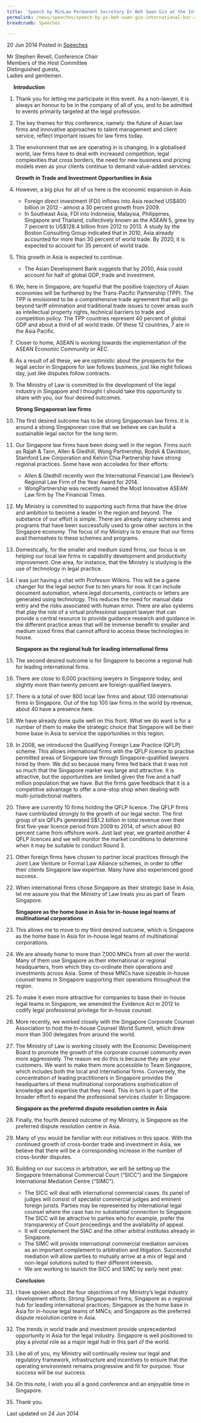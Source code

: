 ```yaml
---
title: 'Speech by MinLaw Permanent Secretary Dr Beh Swan Gin at the International Bar Association Law Firm Management - First Asia Conference'
permalink: /news/speeches/speech-by-ps-beh-swan-gin-international-bar-association-law-firm/
breadcrumb: Speeches

---
```



20 Jun 2014 Posted in [Speeches](/news/speeches)

Mr Stephen Revell, Conference Chair  
Members of the Host Committee  
Distinguished guests,  
Ladies and gentlemen.  

<p style="margin-left: 18px; font-weight:bold">Introduction</p>

 1. Thank you for letting me participate in this event. As a non-lawyer, it is always an honour to be in the company of all of you, and to be admitted to events primarily targeted at the legal profession.


 2. The key themes for this conference, namely: the future of Asian law firms and innovative approaches to talent management and client service, reflect important issues for law firms today.


 3. The environment that we are operating in is changing. In a globalised world, law firms have to deal with increased competition, legal complexities that cross borders, the need for new business and pricing models even as your clients continue to demand value-added services.
    
    **Growth in Trade and Investment Opportunities in Asia**


 4. However, a big plus for all of us here is the economic expansion in Asia.
    <ul>
    <li>Foreign direct investment (FDI) inflows into Asia reached US$400 billion in 2012 - almost a 30 percent growth from 2009.</li>
    <li>In Southeast Asia, FDI into Indonesia, Malaysia, Philippines, Singapore and Thailand, collectively known as the ASEAN 5, grew by     7 percent to US$128.4 billion from 2012 to 2013. A study by the Boston Consulting Group indicated that in 2010, Asia already           accounted for more than 30 percent of world trade. By 2020, it is expected to account for 35 percent of world trade.</li>
    </ul>



 5. This growth in Asia is expected to continue.
    <ul>
    <li> The Asian Development Bank suggests that by 2050, Asia could account for half of global GDP, trade and investment.</li>
    </ul>



 6. We, here in Singapore, are hopeful that the positive trajectory of Asian economies will be furthered by the Trans-Pacific Partnership (TPP). The TPP is envisioned to be a comprehensive trade agreement that will go beyond tariff elimination and traditional trade issues to cover areas such as intellectual property rights, technical barriers to trade and competition policy. The TPP countries represent 40 percent of global GDP and about a third of all world trade. Of these 12 countries, 7 are in the Asia Pacific.

 

 7. Closer to home, ASEAN is working towards the implementation of the ASEAN Economic Community or AEC.

 

 8. As a result of all these,  we are optimistic about the prospects for the legal sector in Singapore for law follows business, just like night follows day, just like disputes follow contracts.

 

 9. The Ministry of Law is committed to the development of the legal industry in Singapore and I thought I should take this opportunity to share with you, our four desired outcomes.
    
    **Strong Singaporean law firms**


10. The first desired outcome has to be strong Singaporean law firms. It is around a strong Singaporean core that we believe we can build a sustainable legal sector for the long term.


11. Our Singapore law firms have been doing well in the region. Firms such as Rajah & Tann, Allen & Gledhill, Wong Partnership, Rodyk & Davidson, Stamford Law Corporation and Kelvin Chia Partnership have strong regional practices. Some have won accolades for their efforts:
    <ul>
    <li>Allen & Gledhill recently won the International Financial Law Review’s Regional Law Firm of the Year Award for 2014.</li>
    <li>WongPartnership was recently named the Most Innovative ASEAN Law firm by The Financial Times.</li>
    </ul>

 

12. My Ministry is committed to supporting such firms that have the drive and ambition to become a leader in the region and beyond. The substance of our effort is simple. There are already many schemes and programs that have been successfully used to grow other sectors in the Singapore economy. The focus of my Ministry is to ensure that our firms avail themselves to these schemes and programs.

 

13. Domestically, for the smaller and medium sized firms, our focus is on helping our local law firms in capability development and productivity improvement. One area, for instance, that the Ministry is studying is the use of technology in legal practice.

 

14. I was just having a chat with Professor Wilkins. This will be a game changer for the legal sector five to ten years for now. It can include document automation, where legal documents, contracts or letters are generated using technology. This reduces the need for manual data entry and the risks associated with human error. There are also systems that play the role of a virtual professional support lawyer that can provide a central resource to provide guidance research and guidance in the different practice areas that will be immense benefit to smaller and medium sized firms that cannot afford to access these technologies in house.
    
    **Singapore as the regional hub for leading international firms**


15. The second desired outcome is for Singapore to become a regional hub for leading international firms.

 

16. There are close to 6,000 practising lawyers in Singapore today, and slightly more than twenty percent are foreign-qualified lawyers.

 

17. There is a total of over 800 local law firms and about 130 international firms in Singapore. Out of the top 100 law firms in the world by revenue, about 40 have a presence here.

 

18. We have already done quite well on this front. What we do want is for a number of them to make the strategic choice that Singapore will be their home base in Asia to service the opportunities in this region.

 

19. In 2008, we introduced the Qualifying Foreign Law Practice (QFLP) scheme. This allows international firms with the QFLP licence to practise permitted areas of Singapore Iaw through Singapore-qualified lawyers hired by them.  We did so because many firms fed back that it was not so much that the Singapore market was large and attractive. It is attractive, but the opportunities are limited given the five and a half million population that we have. But the firms gave feedback that it is a competitive advantage to offer a one-stop shop when dealing with multi-jurisdictional matters.

 

20. There are currently 10 firms holding the QFLP licence. The QFLP firms have contributed strongly to the growth of our legal sector.  The first group of six QFLPs generated S$1.2 billion in total revenue over their first five-year licence period from 2009 to 2014, of which about 80 percent came from offshore work.  Just last year, we granted another 4 QFLP licences and we will monitor the market conditions to determine when it may be suitable to conduct Round 3. 


21. Other foreign firms have chosen to partner local practices through the Joint Law Venture or Formal Law Alliance schemes, in order to offer their clients Singapore law expertise.  Many have also experienced good success.

 

22. When international firms chose Singapore as their strategic base in Asia, let me assure you that the Ministry of Law treats you as part of Team Singapore.

    **Singapore as the home base in Asia for in-house legal teams of multinational corporations**


23. This allows me to move to my third desired outcome, which is Singapore as the home base in Asia for in-house legal teams of multinational corporations.

 

24. We are already home to more than 7,000 MNCs from all over the world. Many of them use Singapore as their international or regional headquarters, from which they co-ordinate their operations and investments across Asia. Some of these MNCs have sizeable in-house counsel teams in Singapore supporting their operations throughout the region.

 

25. To make it even more attractive for companies to base their in-house legal teams in Singapore, we amended the Evidence Act in 2012 to codify legal professional privilege for in-house counsel.

 

26. More recently, we worked closely with the Singapore Corporate Counsel Association to host the In-house Counsel World Summit, which drew more than 300 delegates from around the world.

 

27. The Ministry of Law is working closely with the Economic Development Board to promote the growth of the corporate counsel community even more aggressively. The reason we do this is because they are your customers. We want to make them more accessible to Team Singapore, which includes both the local and international firms. Conversely, the concentration of leading practitioners in Singapore provides the headquarters of these multinational corporations sophistication of knowledge and expertise that they need. This in turn is part of the broader effort to expand the professional services cluster in Singapore.
    
    **Singapore as the preferred dispute resolution centre in Asia**


28. Finally, the fourth desired outcome of my Ministry, is Singapore as the preferred dispute resolution centre in Asia.

 

29. Many of you would be familiar with our initiatives in this space. With the continued growth of cross-border trade and investment in Asia, we believe that there will be a corresponding increase in the number of cross-border disputes.


30. Building on our success in arbitration, we will be setting up the Singapore International Commercial Court (“SICC”) and the Singapore International Mediation Centre (“SIMC”).
    <ul>
    <li>The SICC will deal with international commercial cases. Its panel of judges will consist of specialist commercial judges and         eminent foreign jurists. Parties may be represented by international legal counsel where the case has no substantial connection to     Singapore. The SICC will be attractive to parties who for example, prefer the transparency of Court proceedings and the                 availability of appeal. </li>

    <li>It will complement the SIAC and the other arbitral institutes already in Singapore. </li>


    <li>The SIMC will provide international commercial mediation services as an important complement to arbitration and litigation.         Successful mediation will allow parties to mutually arrive at a mix of legal and non-legal solutions suited to their different         interests. </li>

    <li>We  are working to launch the SICC and SIMC by early next year. </li>
    </ul>

    **Conclusion**


31. I have spoken about the four objectives of my Ministry’s legal industry development efforts: Strong Singaporean firms; Singapore as a regional hub for leading international practices; Singapore as the home base in Asia for in-house legal teams of MNCs; and Singapore as the preferred dispute resolution centre in Asia.

 

32. The trends in world trade and investment provide unprecedented opportunity in Asia for the legal industry. Singapore is well positioned to play a pivotal role as a major legal hub in this part of the world.

 

33. Like all of you, my Ministry will continually review our legal and regulatory framework, infrastructure and incentives to ensure that the operating environment remains progressive and fit for purpose. Your success will be our success.

 
34. On this note, I wish you all a good conference and an enjoyable time in Singapore.

 

35. Thank you. 

<p class="right-side-updated">Last updated on 24 Jun 2014</p>
